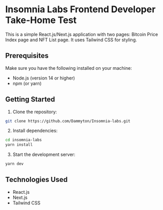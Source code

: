 # Insomnia Labs Frontend Developer Take-Home Test

This is a simple React.js/Next.js application with two pages: Bitcoin Price Index page and NFT List page. It uses Tailwind CSS for styling.

## Prerequisites

Make sure you have the following installed on your machine:

- Node.js (version 14 or higher)
- npm (or yarn)

## Getting Started

1. Clone the repository:

```bash
git clone https://github.com/Dammyton/Insomnia-labs.git
```

2. Install dependencies:

```bash
cd insomnia-labs
yarn install
```

3. Start the development server:

```bash
yarn dev
```

## Technologies Used

- React.js
- Next.js
- Tailwind CSS
